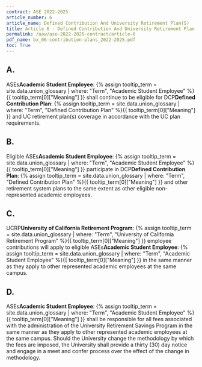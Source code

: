 ```yaml
---
contract: ASE 2022-2025
article_number: 6
article_name: Defined Contribution And University Retirement Plan(S) 
title: Article 6 - Defined Contribution And University Retirement Plan(S) 
permalink: /uaw/ase-2022-2025-contract/article-6
pdf_name: bx_06-contribution-plans_2022-2025.pdf
toc: True
---
```



<div class="lvl2"><h2 class="inline-header">A.</h2> <span class="tooltip">ASEs<span class="tooltip-text"><b>Academic Student Employee</b>: {% assign tooltip_term = site.data.union_glossary | where: "Term", "Academic Student Employee" %}{{ tooltip_term[0]["Meaning"] }}</span></span> shall continue to be eligible for <span class="tooltip">DCP<span class="tooltip-text"><b>Defined Contribution Plan</b>: {% assign tooltip_term = site.data.union_glossary | where: "Term", "Defined Contribution Plan" %}{{ tooltip_term[0]["Meaning"] }}</span></span> and UC retirement plan(s) coverage in accordance with the UC plan requirements.
</div><!-- End of level 2: A.-->
<div class="lvl2"><h2 class="inline-header">B.</h2> Eligible <span class="tooltip">ASEs<span class="tooltip-text"><b>Academic Student Employee</b>: {% assign tooltip_term = site.data.union_glossary | where: "Term", "Academic Student Employee" %}{{ tooltip_term[0]["Meaning"] }}</span></span> participate in <span class="tooltip">DCP<span class="tooltip-text"><b>Defined Contribution Plan</b>: {% assign tooltip_term = site.data.union_glossary | where: "Term", "Defined Contribution Plan" %}{{ tooltip_term[0]["Meaning"] }}</span></span> and other retirement system plans to the same extent as other eligible non-represented academic employees.
</div><!-- End of level 2: B.-->
<div class="lvl2"><h2 class="inline-header">C.</h2> <span class="tooltip">UCRP<span class="tooltip-text"><b>University of California Retirement Program</b>: {% assign tooltip_term = site.data.union_glossary | where: "Term", "University of California Retirement Program" %}{{ tooltip_term[0]["Meaning"] }}</span></span> employee contributions will apply to eligible <span class="tooltip">ASEs<span class="tooltip-text"><b>Academic Student Employee</b>: {% assign tooltip_term = site.data.union_glossary | where: "Term", "Academic Student Employee" %}{{ tooltip_term[0]["Meaning"] }}</span></span> in the same manner as they apply to other represented academic employees at the same campus.
</div><!-- End of level 2: C.-->
<div class="lvl2"><h2 class="inline-header">D.</h2> <span class="tooltip">ASEs<span class="tooltip-text"><b>Academic Student Employee</b>: {% assign tooltip_term = site.data.union_glossary | where: "Term", "Academic Student Employee" %}{{ tooltip_term[0]["Meaning"] }}</span></span> shall be responsible for all fees associated with the administration of the University Retirement Savings Program in the same manner as they apply to other represented academic employees at the same campus. Should the University change the methodology by which the fees are imposed, the University shall provide a thirty (30) day notice and engage in a meet and confer process over the effect of the change in methodology.

</div><!-- End of level 2: D.-->
